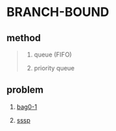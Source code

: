 # BRANCH-BOUND
## method
>1. queue (FIFO)
>
>2. priority queue
>
## problem
1. [bag0-1](https://github.com/Iris-Song/algorithm/blob/main/branch-bound/bag0-1.cpp)

2. [sssp](https://github.com/Iris-Song/algorithm/blob/main/branch-bound/sssp.cpp)
